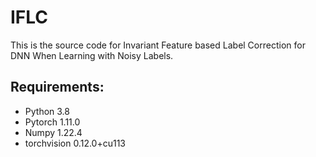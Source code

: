 # IFLC
This is the source code for Invariant Feature based Label Correction for DNN When Learning with Noisy Labels.

## Requirements:
- Python 3.8
- Pytorch 1.11.0
- Numpy 1.22.4
- torchvision 0.12.0+cu113
